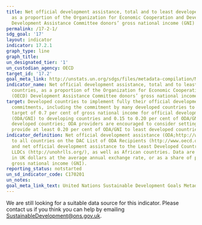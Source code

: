 ```yaml
---
title: Net official development assistance, total and to least developed countries,
  as a proportion of the Organization for Economic Cooperation and Development (OECD)
  Development Assistance Committee donors’ gross national income (GNI)
permalink: /17-2-1/
sdg_goal: '17'
layout: indicator
indicator: 17.2.1
graph_type: line
graph_title:
un_designated_tier: '1'
un_custodian_agency: OECD
target_id: '17.2'
goal_meta_link: http://unstats.un.org/sdgs/files/metadata-compilation/Metadata-Goal-17.pdf
indicator_name: Net official development assistance, total and to least developed
  countries, as a proportion of the Organization for Economic Cooperation and Development
  (OECD) Development Assistance Committee donors’ gross national income (GNI)
target: Developed countries to implement fully their official development assistance
  commitments, including the commitment by many developed countries to achieve the
  target of 0.7 per cent of gross national income for official development assistance
  (ODA/GNI) to developing countries and 0.15 to 0.20 per cent of ODA/GNI to least
  developed countries; ODA providers are encouraged to consider setting a target to
  provide at least 0.20 per cent of ODA/GNI to least developed countries
indicator_definition: Net official development assistance (ODA;http://www.oecd.org/dac/dac-glossary.htm#ODA)
  to all countries on the DAC List of ODA Recipients (http://www.oecd.org/dac/dac-glossary.htm#DAC_List)
  and net official development assistance to the Least Developed Countries, SIDS and
  LLDCs (http://unohrlls.org/), as well as African countries. Data are usually expressed
  in UK dollars at the average annual exchange rate, or as a share of provider countries'
  gross national income (GNI).
reporting_status: notstarted
un_sd_indicator_code: C170201
un_notes:
goal_meta_link_text: United Nations Sustainable Development Goals Metadata (pdf 468kB)
---
```


We are still looking for a suitable data source for this indicator. Please contact us if you think you can help by emailing <a href="mailto:SustainableDevelopment@ons.gov.uk">SustainableDevelopment@ons.gov.uk</a>.


